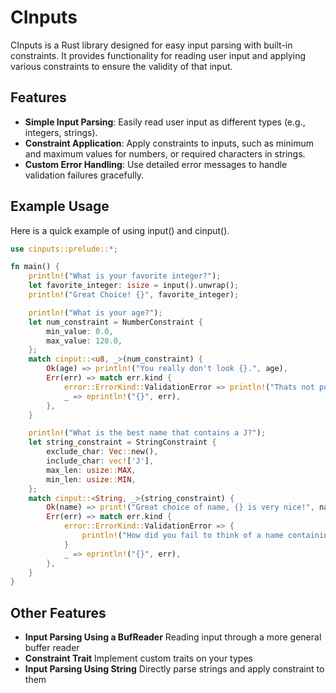 # CInputs

CInputs is a Rust library designed for easy input parsing with built-in constraints. It provides functionality for reading user input and applying various constraints to ensure the validity of that input.

## Features

- **Simple Input Parsing**: Easily read user input as different types (e.g., integers, strings).
- **Constraint Application**: Apply constraints to inputs, such as minimum and maximum values for numbers, or required characters in strings.
- **Custom Error Handling**: Use detailed error messages to handle validation failures gracefully.

## Example Usage
Here is a quick example of using input() and cinput().
```Rust
use cinputs::prelude::*;

fn main() {
    println!("What is your favorite integer?");
    let favorite_integer: isize = input().unwrap();
    println!("Great Choice! {}", favorite_integer);

    println!("What is your age?");
    let num_constraint = NumberConstraint {
        min_value: 0.0,
        max_value: 120.0,
    };
    match cinput::<u8, _>(num_constraint) {
        Ok(age) => println!("You really don't look {}.", age),
        Err(err) => match err.kind {
            error::ErrorKind::ValidationError => println!("Thats not possible."),
            _ => eprintln!("{}", err),
        },
    }

    println!("What is the best name that contains a J?");
    let string_constraint = StringConstraint {
        exclude_char: Vec::new(),
        include_char: vec!['J'],
        max_len: usize::MAX,
        min_len: usize::MIN,
    };
    match cinput::<String, _>(string_constraint) {
        Ok(name) => print!("Great choice of name, {} is very nice!", name),
        Err(err) => match err.kind {
            error::ErrorKind::ValidationError => {
                println!("How did you fail to think of a name containing J!?!?")
            }
            _ => eprintln!("{}", err),
        },
    }
}

```

## Other Features
- **Input Parsing Using a BufReader** Reading input through a more general buffer reader
- **Constraint Trait** Implement custom traits on your types
- **Input Parsing Using String** Directly parse strings and apply constraint to them
